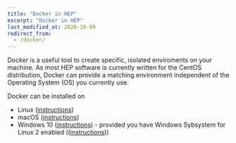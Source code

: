 ```yaml
---
title: "Docker in HEP"
excerpt: "Docker in HEP"
last_modified_at: 2020-10-09
redirect_from:
  - /docker/
---
```


Docker is a useful tool to create specific, isolated enviroments on your machine. As most HEP software is currently written for the CentOS distribution, Docker can provide a matching environment independent of the Operating System (OS) you currently use.

Docker can be installed on

- Linux ([instructions](linux/docker))
- macOS ([instructions](macos/docker))
- Windows 10 ([instructions](windows/docker)) - provided you have Windows Sybsystem for Linux 2 enabled (([instructions](windows/wls)))
